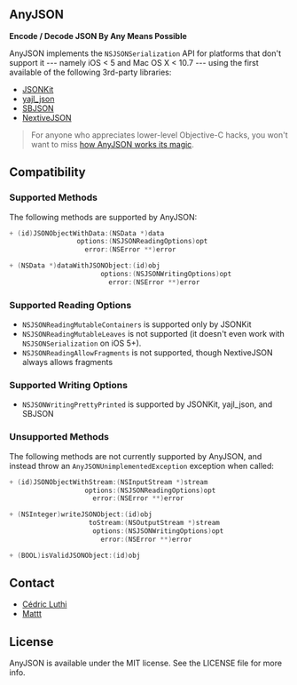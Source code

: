 ## AnyJSON

**Encode / Decode JSON By Any Means Possible**

AnyJSON implements the `NSJSONSerialization` API
for platforms that don't support it ---
namely iOS < 5 and Mac OS X < 10.7 ---
using the first available of the following 3rd-party libraries:

- [JSONKit](https://github.com/johnezang/JSONKit)
- [yajl_json](https://github.com/gabriel/yajl-objc)
- [SBJSON](https://github.com/stig/json-framework)
- [NextiveJSON](https://github.com/nextive/NextiveJson)

> For anyone who appreciates lower-level Objective-C hacks,
> you won't want to miss
> [how AnyJSON works its magic](https://github.com/mattt/AnyJSON/blob/master/AnyJSON/AnyJSON.m#L247).

## Compatibility

### Supported Methods

The following methods are supported by AnyJSON:

```objective-c
+ (id)JSONObjectWithData:(NSData *)data
                 options:(NSJSONReadingOptions)opt
                   error:(NSError **)error

+ (NSData *)dataWithJSONObject:(id)obj
                       options:(NSJSONWritingOptions)opt
                         error:(NSError **)error
```

### Supported Reading Options

- `NSJSONReadingMutableContainers` is supported only by JSONKit
- `NSJSONReadingMutableLeaves` is not supported
  (it doesn't even work with `NSJSONSerialization` on iOS 5+).
- `NSJSONReadingAllowFragments` is not supported,
  though NextiveJSON always allows fragments

### Supported Writing Options

- `NSJSONWritingPrettyPrinted` is supported by JSONKit, yajl_json, and SBJSON

### Unsupported Methods

The following methods are not currently supported by AnyJSON,
and instead throw an `AnyJSONUnimplementedException` exception when called:

```objective-c
+ (id)JSONObjectWithStream:(NSInputStream *)stream
                   options:(NSJSONReadingOptions)opt
                     error:(NSError **)error

+ (NSInteger)writeJSONObject:(id)obj
                    toStream:(NSOutputStream *)stream
                     options:(NSJSONWritingOptions)opt
                       error:(NSError **)error

+ (BOOL)isValidJSONObject:(id)obj
```

## Contact

- [Cédric Luthi](https://twitter.com/0xced)
- [Mattt](https://twitter.com/mattt)

## License

AnyJSON is available under the MIT license.
See the LICENSE file for more info.
